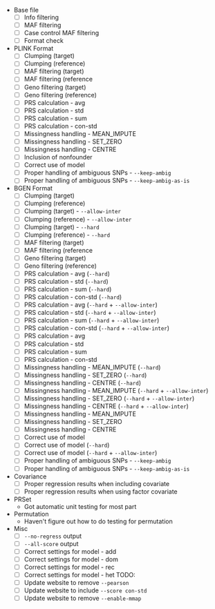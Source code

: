 - Base file 
    - [ ] Info filtering
    - [ ] MAF filtering
    - [ ] Case control MAF filtering
    - [ ] Format check
- PLINK Format
    - [ ] Clumping (target)
    - [ ] Clumping (reference)
    - [ ] MAF filtering (target)
    - [ ] MAF filtering (reference
    - [ ] Geno filtering (target)
    - [ ] Geno filtering (reference)
    - [ ] PRS calculation - avg
    - [ ] PRS calculation - std
    - [ ] PRS calculation - sum
    - [ ] PRS calculation - con-std
    - [ ] Missingness handling - MEAN_IMPUTE
    - [ ] Missingness handling - SET_ZERO
    - [ ] Missingness handling - CENTRE
    - [ ] Inclusion of nonfounder
    - [ ] Correct use of model
    - [ ] Proper handling of ambiguous SNPs - `--keep-ambig`
    - [ ] Proper handling of ambiguous SNPs - `--keep-ambig-as-is`
- BGEN Format
    - [ ] Clumping (target)
    - [ ] Clumping (reference)
    - [ ] Clumping (target) - `--allow-inter`
    - [ ] Clumping (reference) - `--allow-inter`
    - [ ] Clumping (target) - `--hard`
    - [ ] Clumping (reference) - `--hard`
    - [ ] MAF filtering (target)
    - [ ] MAF filtering (reference
    - [ ] Geno filtering (target)
    - [ ] Geno filtering (reference)
    - [ ] PRS calculation - avg (`--hard`)
    - [ ] PRS calculation - std (`--hard`)
    - [ ] PRS calculation - sum (`--hard`)
    - [ ] PRS calculation - con-std (`--hard`)
    - [ ] PRS calculation - avg (`--hard` + `--allow-inter`)
    - [ ] PRS calculation - std (`--hard` + `--allow-inter`)
    - [ ] PRS calculation - sum (`--hard` + `--allow-inter`)
    - [ ] PRS calculation - con-std (`--hard` + `--allow-inter`)
    - [ ] PRS calculation - avg
    - [ ] PRS calculation - std
    - [ ] PRS calculation - sum
    - [ ] PRS calculation - con-std
    - [ ] Missingness handling - MEAN_IMPUTE (`--hard`)
    - [ ] Missingness handling - SET_ZERO (`--hard`)
    - [ ] Missingness handling - CENTRE (`--hard`)
    - [ ] Missingness handling - MEAN_IMPUTE (`--hard` + `--allow-inter`)
    - [ ] Missingness handling - SET_ZERO (`--hard` + `--allow-inter`)
    - [ ] Missingness handling - CENTRE (`--hard` + `--allow-inter`)
    - [ ] Missingness handling - MEAN_IMPUTE
    - [ ] Missingness handling - SET_ZERO
    - [ ] Missingness handling - CENTRE
    - [ ] Correct use of model
    - [ ] Correct use of model (`--hard`)
    - [ ] Correct use of model (`--hard` + `--allow-inter`)
    - [ ] Proper handling of ambiguous SNPs - `--keep-ambig`
    - [ ] Proper handling of ambiguous SNPs - `--keep-ambig-as-is`
- Covariance
    - [ ] Proper regression results when including covariate
    - [ ] Proper regression results when using factor covariate
- PRSet
    - Got automatic unit testing for most part 
- Permutation 
    - Haven't figure out how to do testing for permutation
- Misc
    - [ ] `--no-regress` output
    - [ ] `--all-score` output
    - [ ] Correct settings for model - add
    - [ ] Correct settings for model - dom
    - [ ] Correct settings for model - rec
    - [ ] Correct settings for model - het
TODO:
    - [ ] Update website to remove `--pearson`
    - [ ] Update website to include `--score con-std`
    - [ ] Update website to remove `--enable-mmap`